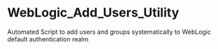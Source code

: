 # WebLogic_Add_Users_Utility
Automated Script to add users and groups systematically to WebLogic default authentication realm
